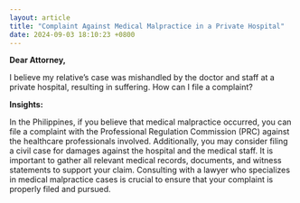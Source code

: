 ```yaml
---
layout: article
title: "Complaint Against Medical Malpractice in a Private Hospital"
date: 2024-09-03 18:10:23 +0800
---
```


<p><strong>Dear Attorney,</strong></p><p>I believe my relative’s case was mishandled by the doctor and staff at a private hospital, resulting in suffering. How can I file a complaint?</p><p><strong>Insights:</strong></p><p>In the Philippines, if you believe that medical malpractice occurred, you can file a complaint with the Professional Regulation Commission (PRC) against the healthcare professionals involved. Additionally, you may consider filing a civil case for damages against the hospital and the medical staff. It is important to gather all relevant medical records, documents, and witness statements to support your claim. Consulting with a lawyer who specializes in medical malpractice cases is crucial to ensure that your complaint is properly filed and pursued.</p>